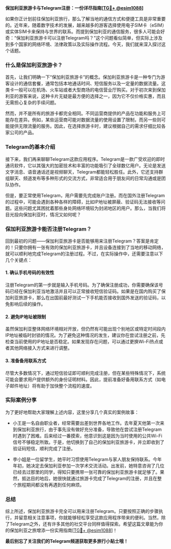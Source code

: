**保加利亚旅游卡与Telegram注册：一份详尽指南[[TG💪+ @esim1088](https://t.me/s/esim1088)]**

如果你正计划前往保加利亚旅行，那么了解当地的通信方式和便捷工具是非常重要的。近年来，随着数字技术的发展，越来越多的游客选择使用电子SIM卡（eSIM）或实体SIM卡来保持与世界的联系。而提到保加利亚的通信服务，很多人可能会好奇：“保加利亚旅游卡可以注册Telegram吗？”这个问题看似简单，但实际上涉及到多个国家的网络环境、法律政策以及实际操作流程。今天，我们就来深入探讨这个话题。

### 什么是保加利亚旅游卡？

首先，让我们明确一下“保加利亚旅游卡”的概念。保加利亚旅游卡是一种专门为游客设计的通信套餐，通常包括本地通话时间、短信服务以及一定量的数据流量。这类卡一般可以在机场、火车站或者大型商场的电信营业厅购买。对于初次来到保加利亚的游客来说，这种卡片无疑是最方便的选择之一，因为它不仅价格实惠，而且无需担心复杂的手续问题。

然而，并不是所有的旅游卡都完全相同。不同运营商提供的产品在功能和服务上可能存在差异。例如，某些运营商可能对数据流量的使用设置了限制，而另一些则可能提供无限流量的服务。因此，在选择旅游卡时，建议根据自己的需求仔细比较各家公司的产品。

### Telegram的基本介绍

接下来，我们再来聊聊Telegram这款应用程序。Telegram是一款广受欢迎的即时通讯软件，它以其强大的加密技术和丰富的功能吸引了全球数亿用户。无论是发送文字消息、语音通话还是视频聊天，Telegram都能轻松胜任。此外，它还支持群组聊天、频道发布等多种形式的交流方式，非常适合用于朋友间的日常沟通或是团队协作。

但是，要正常使用Telegram，用户需要先完成账户注册。而在国外注册Telegram的过程中，可能会遇到各种各样的障碍，比如IP地址被屏蔽、验证码无法接收等问题。这些问题尤其困扰着那些身处网络环境较为封闭地区的用户。那么，当我们将目光投向保加利亚时，情况又如何呢？

### 保加利亚旅游卡能否注册Telegram？

回到最初的问题——保加利亚旅游卡是否能够用来注册Telegram？答案是肯定的！只要你拥有一张有效的保加利亚旅游卡，并且设备连接到了当地的移动网络，就可以顺利地完成Telegram的注册过程。不过，在实际操作中，还需要注意以下几个关键点：

#### 1. 确认手机号码的有效性
注册Telegram的第一步就是输入手机号码。为了确保注册成功，你需要确保该号码已经在保加利亚当地激活并且可以正常接收短信验证码。如果是在国内购买了保加利亚旅游卡，那么在出国前最好测试一下手机能否接收到国外发送的验证码，以免影响后续的操作。

#### 2. 避免IP地址被限制
虽然保加利亚整体网络环境相对开放，但仍然有可能出现个别地区或特定时间段内IP地址被临时封锁的情况。为了避免这种情况的发生，建议你在尝试注册之前，先检查当前使用的IP地址是否稳定。如果发现存在问题，可以通过更换Wi-Fi热点或者其他网络接入方式来进行调整。

#### 3. 准备备用联系方式
尽管大多数情况下，通过短信验证即可顺利完成注册，但在某些特殊情况下，系统可能会要求用户提供额外的身份证明材料。因此，提前准备好备用联系方式（如电子邮件地址）将有助于加快整个流程的速度。

### 实际案例分享

为了更好地帮助大家理解上述内容，这里分享几个真实的案例故事：

- 小王是一名自由职业者，经常需要出差到世界各地工作。去年夏天他第一次来到保加利亚旅行，由于事先没有做好充分准备，导致他在尝试注册Telegram时遇到了困难。后来经过一番摸索，他意识到这是因为当时使用的公共Wi-Fi信号不够稳定所致。于是，他切换到了自己的保加利亚旅游卡，并立即收到了验证码短信，顺利完成了注册。
  
- 李小姐是一位留学生，她平时习惯使用Telegram与家人朋友保持联系。今年年初，她决定去保加利亚参加一次学术交流活动。出发前，她特意咨询了几位已经去过那里的同学，得知只要携带一张可靠的保加利亚旅游卡就足够了。果然，抵达目的地后，她很快就通过旅游卡完成了Telegram的注册，并且在整个旅程期间都没有再遇到任何麻烦。

### 总结

综上所述，保加利亚旅游卡完全可以用来注册Telegram。只要按照正确的步骤执行，并留意相关注意事项，你就能够轻松享受这款应用程序带来的便利。当然，除了Telegram之外，还有许多其他的社交平台同样值得探索。希望这篇文章能为你的保加利亚之旅增添一份实用指南[[TG💪+ @esim1088](https://t.me/s/esim1088)]！

**最后别忘了关注我们的Telegram频道获取更多旅行小贴士哦！**
